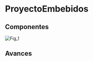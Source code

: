 # ProyectoEmbebidos

## Componentes
![Fig_1](https://github.com/u201712431/ProyectoEmbebidos/master/Imagenes/[branch]/ArduinoUNO.jpg?raw=true)

## Avances
